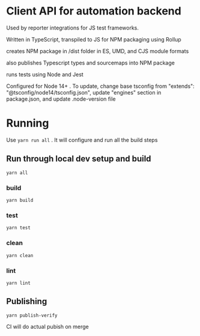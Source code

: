 # Client API for automation backend
Used by reporter integrations for JS test frameworks.

Written in TypeScript, transpiled to JS for NPM packaging using Rollup

creates NPM package in /dist folder in ES, UMD, and CJS module formats

also publishes Typescript types and sourcemaps into NPM package

runs tests using Node and Jest

Configured for Node 14+ . To update, change base tsconfig from "extends": "@tsconfig/node14/tsconfig.json", update "engines" section in package.json, and update .node-version file

# Running 
Use `yarn run all` . It will configure and run all the build steps

## Run through local dev setup and build

`yarn all`

### build

`yarn build`

### test

`yarn test`

### clean

`yarn clean`

### lint

`yarn lint`

## Publishing
`yarn publish-verify`

CI will do actual pubish on merge
